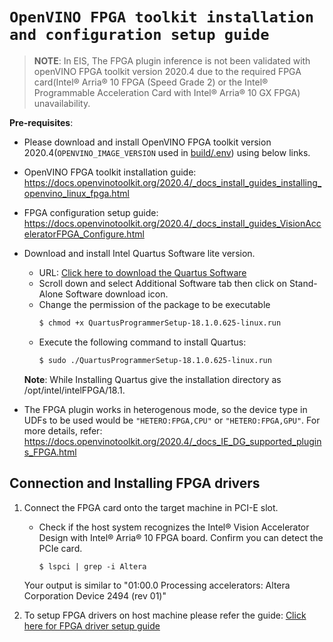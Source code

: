 # `OpenVINO FPGA toolkit installation and configuration setup guide`

> **NOTE**:
> In EIS, The FPGA plugin inference is not been validated with openVINO FPGA toolkit version 2020.4
> due to the required FPGA card(Intel® Arria® 10 FPGA (Speed Grade 2) or the Intel® Programmable Acceleration Card with
> Intel® Arria® 10 GX FPGA) unavailability.

**Pre-requisites**:

   * Please download and install OpenVINO FPGA toolkit version 2020.4(`OPENVINO_IMAGE_VERSION` used in [build/.env](build/.env)) using below links.
   * OpenVINO FPGA toolkit installation guide: https://docs.openvinotoolkit.org/2020.4/_docs_install_guides_installing_openvino_linux_fpga.html
   * FPGA configuration setup guide: https://docs.openvinotoolkit.org/2020.4/_docs_install_guides_VisionAcceleratorFPGA_Configure.html

* Download and install Intel Quartus Software lite version.
   * URL: [Click here to download the Quartus Software](https://fpgasoftware.intel.com/18.1/?edition=lite&platform=linux)
   * Scroll down and select Additional Software tab then click on Stand-Alone Software download icon.
   * Change the permission of the package to be executable
     ```sh
     $ chmod +x QuartusProgrammerSetup-18.1.0.625-linux.run
     ```
   * Execute the following command to install Quartus:
     ```sh
     $ sudo ./QuartusProgrammerSetup-18.1.0.625-linux.run
     ```
    **Note**: While Installing Quartus give the installation directory as /opt/intel/intelFPGA/18.1.

* The FPGA plugin works in heterogenous mode, so the device type in UDFs to be used would be `"HETERO:FPGA,CPU"` or `"HETERO:FPGA,GPU"`. For more details, refer: https://docs.openvinotoolkit.org/2020.4/_docs_IE_DG_supported_plugins_FPGA.html

## Connection and Installing FPGA drivers

1. Connect the FPGA card onto the target machine in PCI-E slot.
   * Check if the host system recognizes the Intel® Vision Accelerator Design with Intel® Arria® 10 FPGA board. Confirm you can detect the PCIe card.

      ```
      $ lspci | grep -i Altera
      ```
    Your output is similar to "01:00.0 Processing accelerators: Altera Corporation Device 2494 (rev 01)"

2. To setup FPGA drivers on host machine please refer the guide: [Click here for FPGA driver setup guide](https://docs.openvinotoolkit.org/2020.4/_docs_install_guides_VisionAcceleratorFPGA_Configure.html)

